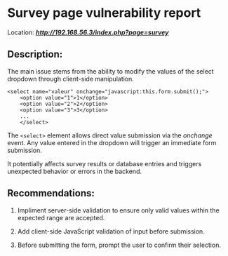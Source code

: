 # Survey page vulnerability report

Location: ***http://192.168.56.3/index.php?page=survey***

## Description:

The main issue stems from the ability to modify the values of the select dropdown through client-side manipulation.

```
<select name="valeur" onchange="javascript:this.form.submit();">
	<option value="1">1</option>
	<option value="2">2</option>
	<option value="3">3</option>
	...
	</select>
```

The ```<select>``` element allows direct value submission via the _onchange_ event. Any value entered in the dropdown will trigger an immediate form submission.

It potentially affects survey results or database entries and triggers unexpected behavior or errors in the backend.

## Recommendations:

1. Impliment server-side validation to ensure only valid values within the expected range are accepted.

2. Add client-side JavaScript validation of input before submission.

3. Before submitting the form, prompt the user to confirm their selection.
